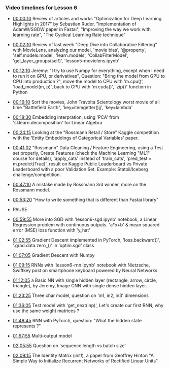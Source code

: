 ### Video timelines for Lesson 6

- [00:00:10](https://youtu.be/sHcLkfRrgoQ?t=10s) Review of articles and works
"Optimization for Deep Learning Highlights in 2017" by Sebastian Ruder,
"Implementation of AdamW/SGDW paper in Fastai",
"Improving the way we work with learning rate",
"The Cyclical Learning Rate technique"

- [00:02:10](https://youtu.be/sHcLkfRrgoQ?t=2m10s) Review of last week "Deep Dive into Collaborative Filtering" with MovieLens, analyzing our model, 'movie bias', '@property', 'self.models.model', 'learn.models', 'CollabFilterModel', 'get_layer_groups(self)', 'lesson5-movielens.ipynb'

- [00:12:10](https://youtu.be/sHcLkfRrgoQ?t=12m10s) Jeremy: "I try to use Numpy for everything, except when I need to run it on GPU, or derivatives",
Question: "Bring the model from GPU to CPU into production ?", move the model to CPU with 'm.cpu()', 'load_model(m, p)', back to GPU with 'm.cuda()', 'zip()' function in Python

- [00:16:10](https://youtu.be/sHcLkfRrgoQ?t=16m10s) Sort the movies, John Travolta Scientology worst movie of all time "Battlefield Earth", 'key=itemgetter()jj', 'key=lambda'

- [00:18:30](https://youtu.be/sHcLkfRrgoQ?t=18m30s) Embedding interpration, using 'PCA' from 'sklearn.decomposition' for Linear Algebra

- [00:24:15](https://youtu.be/sHcLkfRrgoQ?t=24m15s) Looking at the "Rossmann Retail / Store" Kaggle competition with the 'Entity Embeddings of Categorical Variables' paper.

- [00:41:02](https://youtu.be/sHcLkfRrgoQ?t=41m2s) "Rossmann" Data Cleaning / Feature Engineering, using a Test set properly, Create Features (check the Machine Learning "ML1" course for details), 'apply_cats' instead of 'train_cats', 'pred_test = m.predict(True)', result on Kaggle Public Leaderboard vs Private Leaderboard with a poor Validation Set. Example: Statoil/Iceberg challenge/competition.

- [00:47:10](https://youtu.be/sHcLkfRrgoQ?t=47m10s) A mistake made by Rossmann 3rd winner, more on the Rossmann model.

- [00:53:20](https://youtu.be/sHcLkfRrgoQ?t=53m20s) "How to write something that is different than Fastai library"

- PAUSE

- [00:59:55](https://youtu.be/sHcLkfRrgoQ?t=59m55s) More into SGD with 'lesson6-sgd.ipynb' notebook, a Linear Regression problem with continuous outputs. 'a*x+b' &  mean squared error (MSE) loss function with 'y_hat'

- [01:02:55](https://youtu.be/sHcLkfRrgoQ?t=1h2m55s) Gradient Descent implemented in PyTorch, 'loss.backward()', '.grad.data.zero_()' in 'optim.sgd' class

- [01:07:05](https://youtu.be/sHcLkfRrgoQ?t=1h7m5s) Gradient Descent with Numpy

- [01:09:15](https://youtu.be/sHcLkfRrgoQ?t=1h9m15s) RNNs with 'lesson6-rnn.ipynb' notebook with Nietzsche, Swiftkey post on smartphone keyboard powered by Neural Networks

- [01:12:05](https://youtu.be/sHcLkfRrgoQ?t=1h12m5s) a Basic NN with single hidden layer (rectangle, arrow, circle, triangle), by Jeremy,
Image CNN with single dense hidden layer.

- [01:23:25](https://youtu.be/sHcLkfRrgoQ?t=1h23m25s) Three char model, question on 'in1, in2, in3' dimensions

- [01:36:05](https://youtu.be/sHcLkfRrgoQ?t=1h36m5s) Test model with 'get_next(inp)',
Let's create our first RNN, why use the same weight matrices ?

- [01:48:45](https://youtu.be/sHcLkfRrgoQ?t=1h48m45s) RNN with PyTorch, question: "What the hidden state represents ?"

- [01:57:55](https://youtu.be/sHcLkfRrgoQ?t=1h57m55s) Multi-output model

- [02:05:55](https://youtu.be/sHcLkfRrgoQ?t=2h5m55s) Question on 'sequence length vs batch size'

- [02:09:15](https://youtu.be/sHcLkfRrgoQ?t=2h9m15s) The Identity Matrix (init!), a paper from Geoffrey Hinton "A Simple Way to Initialize Recurrent Networks of Rectified Linear Units"
